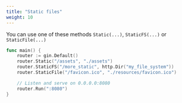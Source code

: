 ```yaml
---
title: "Static files"
weight: 10
---
```

You can use one of these methods `Static(...)`, `StaticFS(...)` or `StaticFile(...)`
```go
func main() {
	router := gin.Default()
	router.Static("/assets", "./assets")
	router.StaticFS("/more_static", http.Dir("my_file_system"))
	router.StaticFile("/favicon.ico", "./resources/favicon.ico")

	// Listen and serve on 0.0.0.0:8080
	router.Run(":8080")
}
```
